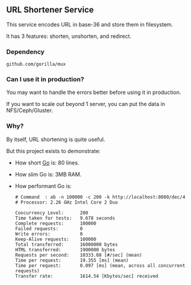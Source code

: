 ## URL Shortener Service

This service encodes URL in base-36 and store them in filesystem.

It has 3 features: shorten, unshorten, and redirect.


### Dependency

`github.com/gorilla/mux`

### Can I use it in production?

You may want to handle the errors better before using it in production.

If you want to scale out beyond 1 server, you can put the data in NFS/Ceph/Gluster.

### Why?

By itself, URL shortening is quite useful.

But this project exists to demonstrate:

* How short [Go](http://golang.org/) is: 80 lines.

* How slim Go is: 3MB RAM.

* How performant Go is:
    ```
    # Command  : ab -n 100000 -c 200 -k http://localhost:8080/dec/4
    # Processor: 2.26 GHz Intel Core 2 Duo

    Concurrency Level:      200
    Time taken for tests:   9.678 seconds
    Complete requests:      100000
    Failed requests:        0
    Write errors:           0
    Keep-Alive requests:    100000
    Total transferred:      16000000 bytes
    HTML transferred:       1900000 bytes
    Requests per second:    10333.08 [#/sec] (mean)
    Time per request:       19.355 [ms] (mean)
    Time per request:       0.097 [ms] (mean, across all concurrent requests)
    Transfer rate:          1614.54 [Kbytes/sec] received
    ```